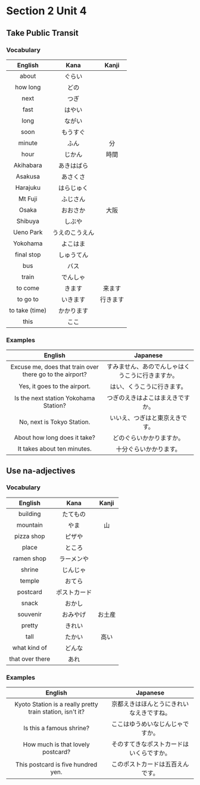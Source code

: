# Section 2 Unit 4
## Take Public Transit
### Vocabulary
| English | Kana | Kanji |
|:-------:|:----:|:-----:|
| about | ぐらい | |
| how long | どの | |
| next | つぎ | |
| fast | はやい | |
| long | ながい | |
| soon | もうすぐ | |
| minute | ふん | 分 |
| hour | じかん | 時間 |
| Akihabara | あきはばら | |
| Asakusa | あさくさ | |
| Harajuku | はらじゅく | |
| Mt Fuji | ふじさん | |
| Osaka | おおさか | 大阪 |
| Shibuya | しぶや | |
| Ueno Park | うえのこうえん | |
| Yokohama | よこはま | |
| final stop | しゅうてん | |
| bus | バス | |
| train | でんしゃ | |
| to come | きます | 来ます |
| to go to | いきます | 行きます |
| to take (time) | かかります | |
| this | ここ | |

### Examples
| English | Japanese |
|:-------:|:--------:|
| Excuse me, does that train over there go to the airport? | すみません、あのでんしゃはくうこうに行きますか。 |
| Yes, it goes to the airport. | はい、くうこうに行きます。 |
| Is the next station Yokohama Station? | つぎのえきはよこはまえきですか。 |
| No, next is Tokyo Station. | いいえ、つぎはと東京えきです。 |
| About how long does it take? | どのぐらいかかりますか。 |
| It takes about ten minutes. | 十分ぐらいかかります。 |

## Use na-adjectives
### Vocabulary
| English | Kana | Kanji |
|:-------:|:----:|:-----:|
| building | たてもの | |
| mountain | やま | 山 |
| pizza shop | ピザや | |
| place | ところ | |
| ramen shop | ラーメンや | |
| shrine | じんじゃ | |
| temple | おてら | |
| postcard | ポストカード | |
| snack | おかし | |
| souvenir | おみやげ | お土産 |
| pretty | きれい | |
| tall | たかい | 高い |
| what kind of | どんな | |
| that over there | あれ | |

### Examples
| English | Japanese |
|:-------:|:--------:|
| Kyoto Station is a really pretty train station, isn't it? | 京都えきはほんとうにきれいなえきですね。 |
| Is this a famous shrine? | ここはゆうめいなじんじゃですか。 |
| How much is that lovely postcard? | そのすてきなポストカードはいくらですか。 |
| This postcard is five hundred yen. | このポストカードは五百えんです。 |
